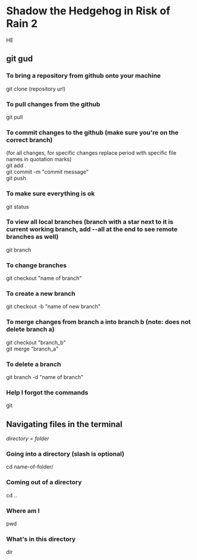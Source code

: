 # Shadow the Hedgehog in Risk of Rain 2

HE

## git gud

### To bring a repository from github onto your machine
git clone (repository url)

### To pull changes from the github
git pull

### To commit changes to the github (make sure you're on the correct branch)
(for all changes, for specific changes replace period with specific file names in quotation marks)  
git add .  
git commit -m "commit message"  
git push

### To make sure everything is ok
git status

### To view all local branches (branch with a star next to it is current working branch, add --all at the end to see remote branches as well)
git branch

### To change branches
git checkout "name of branch"

### To create a new branch
git checkout -b "name of new branch"

### To merge changes from branch a into branch b (note: does not delete branch a)
git checkout "branch_b"  
git merge "branch_a"

### To delete a branch
git branch -d "name of branch"

### Help I forgot the commands
git

## Navigating files in the terminal
*directory = folder*

### Going into a directory (slash is optional)
cd name-of-folder/

### Coming out of a directory
cd ..

### Where am I
pwd

### What's in this directory
dir

